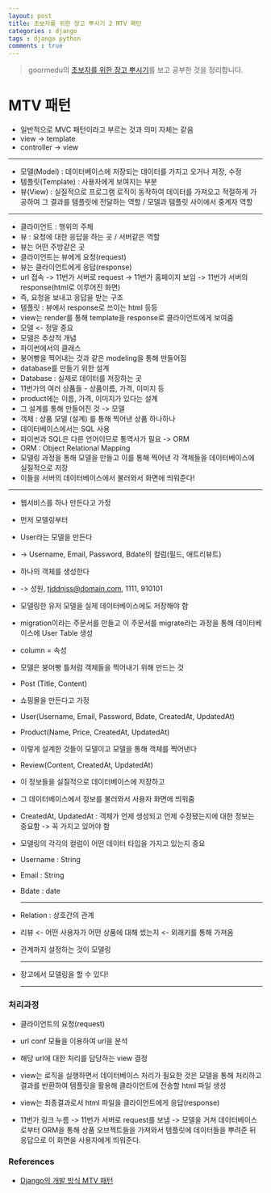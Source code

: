 ```yaml
---
layout: post
title: 초보자를 위한 장고 뿌시기 2 MTV 패턴
categories : django
tags : django python
comments : true
---
```


> goormedu의 [초보자를 위한 장고 뿌시기](https://edu.goorm.io/learn/lecture/16377/%EC%B4%88%EB%B3%B4%EC%9E%90%EB%A5%BC-%EC%9C%84%ED%95%9C-%EC%9E%A5%EA%B3%A0-django-%EB%BF%8C%EC%8B%9C%EA%B8%B0)를 보고 공부한 것을 정리합니다.

MTV 패턴
========

-	일반적으로 MVC 패턴이라고 부르는 것과 의미 자체는 같음
-	view -> template
-	controller -> view

---

-	모델(Model) : 데이터베이스에 저장되는 데이터를 가지고 오거나 저장, 수정
-	템플릿(Template) : 사용자에게 보여지는 부분
-	뷰(View) : 실질적으로 프로그램 로직이 동작하여 데이터를 가져오고 적절하게 가공하여 그 결과를 템플릿에 전달하는 역할 / 모델과 템플릿 사이에서 중계자 역할

---

-	클라이언트 : 행위의 주체
-	뷰 : 요청에 대한 응답을 하는 곳 / 서버같은 역할
-	뷰는 어떤 주방같은 곳
-	클라이언트는 뷰에게 요청(request)
-	뷰는 클라이언트에게 응답(response)
-	url 접속 -> 11번가 서버로 request -> 11번가 홈페이지 보임 -> 11번가 서버의 response(html로 이루어진 화면)
-	즉, 요청을 보내고 응답을 받는 구조
-	템플릿 : 뷰에서 response로 쓰이는 html 등등
-	view는 render를 통해 template을 response로 클라이언트에게 보여줌
-	모델 <- 정말 중요
-	모델은 추상적 개념
-	파이썬에서의 클래스
-	붕어빵을 찍어내는 것과 같은 modeling을 통해 만들어짐
-	database를 만들기 위한 설계
-	Database : 실제로 데이터를 저장하는 곳
-	11번가의 여러 상품들 - 상품이름, 가격, 이미지 등
-	product에는 이름, 가격, 이미지가 있다는 설계
-	그 설계를 통해 만들어진 것 -> 모델
-	객체 : 상품 모델 (설계) 를 통해 찍어낸 상품 하나하나
-	데이터베이스에서는 SQL 사용
-	파이썬과 SQL은 다른 언어이므로 통역사가 필요 -> ORM
-	ORM : Object Relational Mapping
-	모델링 과정을 통해 모델을 만들고 이를 통해 찍어낸 각 객체들을 데이터베이스에 실질적으로 저장
-	이들을 서버의 데이터베이스에서 불러와서 화면에 띄워준다!

---

-	웹서비스를 하나 만든다고 가정
-	먼저 모델링부터
-	User라는 모델을 만든다
-	-> Username, Email, Password, Bdate의 컬럼(필드, 애트리뷰트)
-	하나의 객체를 생성한다
-	-> 성원, tjddnjss@domain.com, 1111, 910101
-	모델링한 유저 모델을 실제 데이터베이스에도 저장해야 함
-	migration이라는 주문서를 만들고 이 주문서를 migrate라는 과정을 통해 데이터베이스에 User Table 생성
-	column = 속성
-	모델은 붕어빵 틀처럼 객체들을 찍어내기 위해 만드는 것
-	Post (Title, Content)
-	쇼핑몰을 만든다고 가정
-	User(Username, Email, Password, Bdate, CreatedAt, UpdatedAt)
-	Product(Name, Price, CreatedAt, UpdatedAt)
-	이렇게 설계한 것들이 모델이고 모델을 통해 객체를 찍어낸다
-	Review(Content, CreatedAt, UpdatedAt)
-	이 정보들을 실질적으로 데이터베이스에 저장하고
-	그 데이터베이스에서 정보를 불러와서 사용자 화면에 띄워줌

-	CreatedAt, UpdatedAt : 객체가 언제 생성되고 언제 수정됐는지에 대한 정보는 중요함 -> 꼭 가지고 있어야 함

-	모델링의 각각의 컬럼이 어떤 데이터 타입을 가지고 있는지 중요

-	Username : String

-	Email : String

-	Bdate : date

	---

-	Relation : 상호간의 관계

-	리뷰 <- 어떤 사용자가 어떤 상품에 대해 썼는지 <- 외래키를 통해 가져옴

-	관계까지 설정하는 것이 모델링

	---

-	장고에서 모델링을 할 수 있다!

	---

### 처리과정

-	클라이언트의 요청(request)

-	url conf 모듈을 이용하여 url을 분석

-	해당 url에 대한 처리를 담당하는 view 결정

-	view는 로직을 실행하면서 데이터베이스 처리가 필요한 것은 모델을 통해 처리하고 결과를 반환하여 템플릿을 활용해 클라이언트에 전송할 html 파일 생성

-	view는 최종결과로서 html 파일을 클라이언트에게 응답(response)

-	11번가 링크 누름 -> 11번가 서버로 request를 보냄 -> 모델을 거쳐 데이터베이스로부터 ORM을 통해 상품 오브젝트들을 가져와서 템플릿에 데이터들을 뿌려준 뒤 응답으로 이 화면을 사용자에게 띄워준다.

### References

-	[Django의 개발 방식 MTV 패턴](https://revidream.tistory.com/16)
